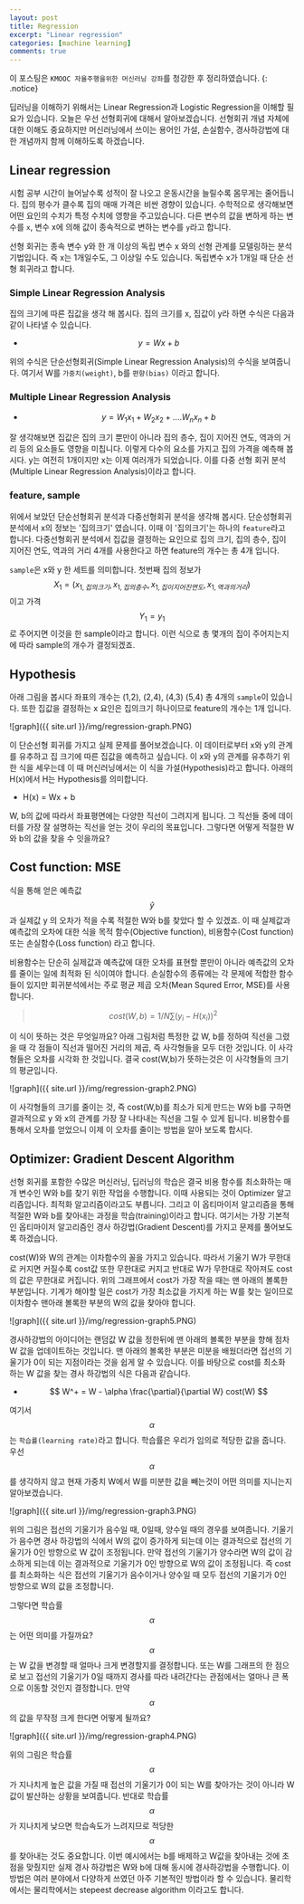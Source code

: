 ```yaml
---
layout: post
title: Regression
excerpt: "Linear regression"
categories: [machine learning]
comments: true
---
```


이 포스팅은 `KMOOC 자율주행을위한 머신러닝 강좌`를 청강한 후 정리하였습니다.
{: .notice}

딥러닝을 이해하기 위해서는 Linear Regression과 Logistic Regression을 이해할 필요가 있습니다. 오늘은 우선 선형회귀에 대해서 알아보겠습니다. 선형회귀 개념 자체에 대한 이해도 중요하지만 머신러닝에서 쓰이는 용어인 가설, 손실함수, 경사하강법에 대한 개념까지 함께 이해하도록 하겠습니다.

## Linear regression

시험 공부 시간이 늘어날수록 성적이 잘 나오고 운동시간을 늘릴수록 몸무게는 줄어듭니다. 집의 평수가 클수록 집의 매매 가격은 비싼 경향이 있습니다. 수학적으로 생각해보면 어떤 요인의 수치가 특정 수치에 영향을 주고있습니다. 다른 변수의 값을 변하게 하는 변수를 ``x``, 변수 x에 의해 값이 종속적으로 변하는 변수를 ``y``라고 합니다. 

선형 회귀는 종속 변수 y와 한 개 이상의 독립 변수 x 와의 선형 관계를 모델링하는 분석 기법입니다. 즉 x는 1개일수도, 그 이상일 수도 있습니다. 독립변수 x가 1개일 때 단순 선형 회귀라고 합니다.


### Simple Linear Regression Analysis

집의 크기에 따른 집값을 생각 해 봅시다. 집의 크기를 x, 집값이 y라 하면 수식은 다음과 같이 나타낼 수 있습니다.

* $$y = Wx + b$$ 

위의 수식은 단순선형회귀(Simple Linear Regression Analysis)의 수식을 보여줍니다. 여기서 W를 ``가중치(weight)``, b를 ``편향(bias)`` 이라고 합니다.

### Multiple Linear Regression Analysis

* $$ y = W_1x_1 + W_2x_2 + .... W_nx_n +b $$

잘 생각해보면 집값은 집의 크기 뿐만이 아니라 집의 층수, 집이 지어진 연도, 역과의 거리 등의 요소들도 영향을 미칩니다. 이렇게 다수의 요소를 가지고 집의 가격을 예측해 봅시다. y는 여전히 1개이지만 x는 이제 여러개가 되었습니다. 이를 다중 선형 회귀 분석(Multiple Linear Regression Analysis)이라고 합니다.

### feature, sample

위에서 보았던 단순선형회귀 분석과 다중선형회귀 분석을 생각해 봅시다. 단순성형회귀 분석에서 x의 정보는 '집의크기' 였습니다. 이때 이 '집의크기'는 하나의 ``feature``라고 합니다. 다중선형회귀 분석에서 집값을 결정하는 요인으로 집의 크기, 집의 층수, 집이 지어진 연도, 역과의 거리 4개를 사용한다고 하면 feature의 개수는 총 4개 입니다.

``sample``은 x와 y 한 세트를 의미합니다. 첫번째 집의 정보가 $$ X_1 = (x_{1,집의크기}, x_{1,집의 층수}, x_{1,집이 지어진 연도}, x_{1,역과의 거리})$$이고 가격 $$ Y_1 = {y_1} $$ 로 주어지면 이것을 한 sample이라고 합니다. 이런 식으로 총 몇개의 집이 주어지는지에 따라 sample의 개수가 결정되겠죠.  

## Hypothesis

아래 그림을 봅시다 좌표의 개수는 (1,2), (2,4), (4,3) (5,4) 총 4개의 `sample`이 있습니다. 또한 집값을 결정하는 x 요인은 집의크기 하나이므로 feature의 개수는 1개 입니다.

![graph]({{ site.url }}/img/regression-graph.PNG)

이 단순선형 회귀를 가지고 실제 문제를 풀어보겠습니다. 이 데이터로부터 x와 y의 관계를 유추하고 집 크기에 따른 집값을 예측하고 싶습니다. 이 x와 y의 관계를 유추하기 위한 식을 세우는데 이 때 머신러닝에서는 이 식을 가설(Hypothesis)라고 합니다. 아래의 H(x)에서 H는 Hypothesis를 의미합니다.

* H(x) = Wx + b

W, b의 값에 따라서 좌표평면에는 다양한 직선이 그려지게 됩니다. 그 직선들 중에 데이터를 가장 잘 설명하는 직선을 얻는 것이 우리의 목표입니다. 그렇다면 어떻게 적절한 W와 b의 값을 찾을 수 잇을까요?

## Cost function: MSE
식을 통해 얻은 예측값 $$\hat{y}$$ 과 실제값 y 의 오차가 적을 수록 적절한 W와 b를 찾았다 할 수 있겠죠. 이 때 실제값과 예측값의 오차에 대한 식을 목적 함수(Objective function), 비용함수(Cost function) 또는 손실함수(Loss function) 라고 합니다. 

비용함수는 단순히 실제값과 예측값에 대한 오차를 표현할 뿐만이 아니라 예측값의 오차를 줄이는 일에 최적화 된 식이여야 합니다. 손실함수의 종류에는 각 문제에 적합한 함수들이 있지만 회귀분석에서는 주로 평균 제곱 오차(Mean Squred Error, MSE)를 사용합니다. 
> $$ cost(W,b) = 1/N \sum (y_i-H(x_i))^2 $$

이 식이 뜻하는 것은 무엇일까요? 아래 그림처럼 특정한 값 W, b를 정하여 직선을 그렸을 때 각 점들이 직선과 떨어진 거리의 제곱, 즉 사각형들을 모두 더한 것입니다. 이 사각형들은 오차를 시각화 한 것입니다. 결국 cost(W,b)가 뜻하는것은 이 사각형들의 크기의 평균입니다. 

![graph]({{ site.url }}/img/regression-graph2.PNG)

이 사각형들의 크기를 줄이는 것, 즉 cost(W,b)를 최소가 되게 만드는 W와 b를 구하면 결과적으로 y 와 x의 관계를 가장 잘 나타내는 직선을 그릴 수 있게 됩니다. 비용함수를 통해서 오차를 얻었으니 이제 이 오차를 줄이는 방법을 알아 보도록 합시다.

## Optimizer: Gradient Descent Algorithm

선형 회귀를 포함한 수많은 머신러닝, 딥러닝의 학습은 결국 비용 함수를 최소화하는 매개 변수인 W와 b를 찾기 위한 작업을 수행합니다. 이때 사용되는 것이 Optimizer 알고리즘입니다. 최적화 알고리즘이라고도 부릅니다. 그리고 이 옵티마이저 알고리즘을 통해 적절한 W와 b를 찾아내는 과정을 학습(training)이라고 합니다. 여기서는 가장 기본적인 옵티마이저 알고리즘인 경사 하강법(Gradient Descent)를 가지고 문제를 풀어보도록 하겠습니다.

cost(W)와 W의 관계는 이차함수의 꼴을 가지고 있습니다. 따라서 기울기 W가 무한대로 커지면 커질수록 cost값 또한 무한대로 커지고 반대로 W가 무한대로 작아져도 cost의 값은 무한대로 커집니다. 위의 그래프에서 cost가 가장 작을 때는 맨 아래의 볼록한 부분입니다. 기계가 해야할 일은 cost가 가장 최소값을 가지게 하는 W를 찾는 일이므로 이차함수 맨아래 볼록한 부분의 W의 값을 찾아야 합니다.

![graph]({{ site.url }}/img/regression-graph5.PNG)

경사하강법의 아이디어는 랜덤값 W 값을 정한뒤에 맨 아래의 볼록한 부분을 향해 점차 W 값을 업데이트하는 것입니다. 맨 아래의 볼록한 부분은 미분을 배웠더라면 접선의 기울기가 0이 되는 지점이라는 것을 쉽게 알 수 있습니다. 이를 바탕으로 cost를 최소화 하는 W 값을 찾는 경사 하강법의 식은 다음과 같습니다.

* $$ W^+ = W - \alpha \frac{\partial}{\partial W} cost(W) $$

여기서 $$\alpha$$는 ``학습률(learning rate)``라고 합니다. 학습률은 우리가 임의로 적당한 값을 줍니다. 우선 $$\alpha$$를 생각하지 않고 현재 가중치 W에서 W를 미분한 값을 빼는것이 어떤 의미를 지니는지 알아보겠습니다.

![graph]({{ site.url }}/img/regression-graph3.PNG)

위의 그림은 접선의 기울기가 음수일 때, 0일때, 양수일 때의 경우를 보여줍니다. 기울기가 음수면 경사 하강법의 식에서 W의 값이 증가하게 되는데 이는 결과적으로 접선의 기울기가 0인 방향으로 W 값이 조정됩니다. 만약 접선의 기울기가 양수라면 W의 값이 감소하게 되는데 이는 결과적으로 기울기가 0인 방향으로 W의 값이 조정됩니다. 즉 cost를 최소화하는 식은 접선의 기울기가 음수이거나 양수일 때 모두 접선의 기울기가 0인 방향으로 W의 값을 조정합니다.

그렇다면 학습률 $$\alpha$$는 어떤 의미를 가질까요? $$\alpha$$는 W 값을 변경할 때 얼마나 크게 변경할지를 결정합니다. 또는 W를 그래프의 한 점으로 보고 접선의 기울기가 0일 때까지 경사를 따라 내려간다는 관점에서는 얼마나 큰 폭으로 이동할 것인지 결정합니다. 만약 $$\alpha$$의 값을 무작정 크게 한다면 어떻게 될까요?

![graph]({{ site.url }}/img/regression-graph4.PNG)

위의 그림은 학습률 $$\alpha$$가 지나치게 높은 값을 가질 때 접선의 기울기가 0이 되는 W를 찾아가는 것이 아니라 W 값이 발산하는 상황을 보여줍니다. 반대로 학습률 $$\alpha$$가 지나치게 낮으면 학습속도가 느려지므로 적당한 $$\alpha$$를 찾아내는 것도 중요합니다. 이번 예시에서는 b를 배제하고 W값을 찾아내는 것에 초점을 맞췄지만 실제 경사 하강법은 W와 b에 대해 동시에 경사하강법을 수행합니다. 이 방법은 여러 분야에서 다양하게 쓰였던 아주 기본적인 방법이라 할 수 있습니다. 물리학에서는 물리학에서는 stepeest decrease algorithm 이라고도 합니다.

